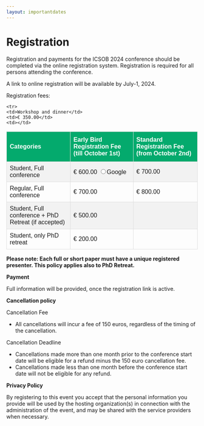 ```yaml
---
layout: importantdates
---
```


<style>
#registration {
  font-family: Arial, Helvetica, sans-serif;
  border-collapse: collapse;
  width: 100%;
}

#registration td, #registration th {
  border: 1px solid #ddd;
  padding: 8px;
}

#registration tr:nth-child(even){background-color: #f2f2f2;}

#registration tr:hover {background-color: #ddd;}

#registration th {
  padding-top: 12px;
  padding-bottom: 12px;
  text-align: left;
  background-color: #04AA6D;
  color: white;
}
</style>

<div class="col-lg8 mx-auto">
    <h1 class="display-4" style="text-align: left;">
        Registration
    </h1>
    <p> Registration and payments for the ICSOB 2024 conference should be completed via the online registration system. Registration is required for all persons attending the conference.</p>

<p> A link to online registration will be available by July-1, 2024.</p>

<p> Registration fees:</p>
<p>
 <table id="registration">
  <tr>
    <th>Categories</th>
    <th>Early Bird Registration Fee (till October 1st)</th>
    <th>Standard Registration Fee (from October 2nd)</th>
  </tr>
  <tr>
    <td>Student, Full conference</td>
    <td>€ 600.00 <label><input type="radio" action="http://www.google.com" onclick="window.location.href=this.action;"  />Google</label></td>
    <td>€ 700.00</td>
  </tr>
  <tr>
    <td>Regular, Full conference</td>
    <td>€ 700.00</td>
    <td>€ 800.00</td>
  </tr>
   
  <tr>
    <td>Student, Full conference + PhD Retreat (if accepted) </td>
    <td>€ 500.00</td>
    <td></td>
  </tr>

  <tr>
    <td>Student, only PhD retreat</td>
    <td>€ 200.00</td>
    <td></td>
  </tr>

    <tr>
    <td>Workshop and dinner</td>
    <td>€ 350.00</td>
    <td></td>
  </tr>
  </table>

</p>
<p><b>Please note: Each full or short paper must have a unique registered presenter. This policy applies also to PhD Retreat.</b></p>

<p><b>Payment</b></p>

Full information will be provided, once the registration link is active.

<p><b>Cancellation policy</b></p>

<p>Cancellation Fee</p>
<p>
  <ul>
    <li>All cancellations will incur a fee of 150 euros, regardless of the timing of the cancellation.</li>
  </ul>
</p>
<p>Cancellation Deadline</p>
<p>
<ul>
    <li>Cancellations made more than one month prior to the conference start date will be eligible for a refund minus the 150 euro cancellation fee.</li>
    <li>Cancellations made less than one month before the conference start date will not be eligible for any refund.</li>
    
</ul>
</p>
<p><b>Privacy Policy</b></p>

By registering to this event you accept that the personal information you provide will be used by the hosting organization(s) in connection with the administration of the event, and may be shared with the service providers when necessary.
